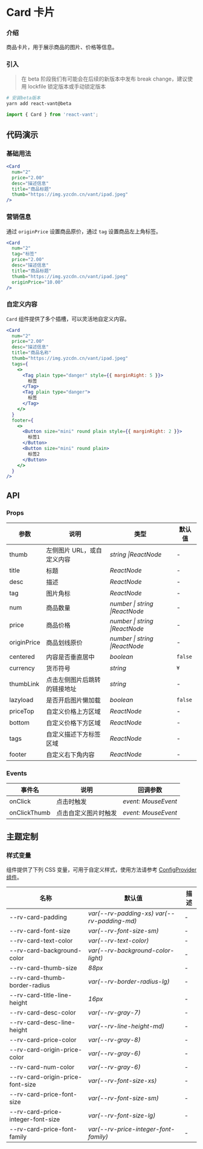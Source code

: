 # Card 卡片

### 介绍

商品卡片，用于展示商品的图片、价格等信息。

### 引入

> 在 beta 阶段我们有可能会在后续的新版本中发布 break change，建议使用 lockfile 锁定版本或手动锁定版本

```bash
# 安装beta版本
yarn add react-vant@beta
```

```js
import { Card } from 'react-vant';
```

## 代码演示

### 基础用法

```jsx
<Card
  num="2"
  price="2.00"
  desc="描述信息"
  title="商品标题"
  thumb="https://img.yzcdn.cn/vant/ipad.jpeg"
/>
```

### 营销信息

通过 `originPrice` 设置商品原价，通过 `tag` 设置商品左上角标签。

```jsx
<Card
  num="2"
  tag="标签"
  price="2.00"
  desc="描述信息"
  title="商品标题"
  thumb="https://img.yzcdn.cn/vant/ipad.jpeg"
  originPrice="10.00"
/>
```

### 自定义内容

`Card` 组件提供了多个插槽，可以灵活地自定义内容。

```jsx
<Card
  num="2"
  price="2.00"
  desc="描述信息"
  title="商品名称"
  thumb="https://img.yzcdn.cn/vant/ipad.jpeg"
  tags={
    <>
      <Tag plain type="danger" style={{ marginRight: 5 }}>
        标签
      </Tag>
      <Tag plain type="danger">
        标签
      </Tag>
    </>
  }
  footer={
    <>
      <Button size="mini" round plain style={{ marginRight: 2 }}>
        标签1
      </Button>
      <Button size="mini" round plain>
        标签2
      </Button>
    </>
  }
/>
```

## API

### Props

| 参数        | 说明                         | 类型                           | 默认值  |
| ----------- | ---------------------------- | ------------------------------ | ------- |
| thumb       | 左侧图片 URL，或自定义内容   | _string \|ReactNode_           | -       |
| title       | 标题                         | _ReactNode_                    | -       |
| desc        | 描述                         | _ReactNode_                    | -       |
| tag         | 图片角标                     | _ReactNode_                    | -       |
| num         | 商品数量                     | _number \| string \|ReactNode_ | -       |
| price       | 商品价格                     | _number \| string \|ReactNode_ | -       |
| originPrice | 商品划线原价                 | _number \| string \|ReactNode_ | -       |
| centered    | 内容是否垂直居中             | _boolean_                      | `false` |
| currency    | 货币符号                     | _string_                       | `¥`     |
| thumbLink   | 点击左侧图片后跳转的链接地址 | _string_                       | -       |
| lazyload    | 是否开启图片懒加载           | _boolean_                      | `false` |
| priceTop    | 自定义价格上方区域           | _ReactNode_                    | -       |
| bottom      | 自定义价格下方区域           | _ReactNode_                    | -       |
| tags        | 自定义描述下方标签区域       | _ReactNode_                    | -       |
| footer      | 自定义右下角内容             | _ReactNode_                    | -       |

### Events

| 事件名       | 说明                 | 回调参数            |
| ------------ | -------------------- | ------------------- |
| onClick      | 点击时触发           | _event: MouseEvent_ |
| onClickThumb | 点击自定义图片时触发 | _event: MouseEvent_ |

## 主题定制

### 样式变量

组件提供了下列 CSS 变量，可用于自定义样式，使用方法请参考 [ConfigProvider 组件](#/zh-CN/config-provider)。

| 名称                              | 默认值                                      | 描述 |
| --------------------------------- | ------------------------------------------- | ---- |
| --rv-card-padding                 | _var(--rv-padding-xs) var(--rv-padding-md)_ | -    |
| --rv-card-font-size               | _var(--rv-font-size-sm)_                    | -    |
| --rv-card-text-color              | _var(--rv-text-color)_                      | -    |
| --rv-card-background-color        | _var(--rv-background-color-light)_          | -    |
| --rv-card-thumb-size              | _88px_                                      | -    |
| --rv-card-thumb-border-radius     | _var(--rv-border-radius-lg)_                | -    |
| --rv-card-title-line-height       | _16px_                                      | -    |
| --rv-card-desc-color              | _var(--rv-gray-7)_                          | -    |
| --rv-card-desc-line-height        | _var(--rv-line-height-md)_                  | -    |
| --rv-card-price-color             | _var(--rv-gray-8)_                          | -    |
| --rv-card-origin-price-color      | _var(--rv-gray-6)_                          | -    |
| --rv-card-num-color               | _var(--rv-gray-6)_                          | -    |
| --rv-card-origin-price-font-size  | _var(--rv-font-size-xs)_                    | -    |
| --rv-card-price-font-size         | _var(--rv-font-size-sm)_                    | -    |
| --rv-card-price-integer-font-size | _var(--rv-font-size-lg)_                    | -    |
| --rv-card-price-font-family       | _var(--rv-price-integer-font-family)_       | -    |
